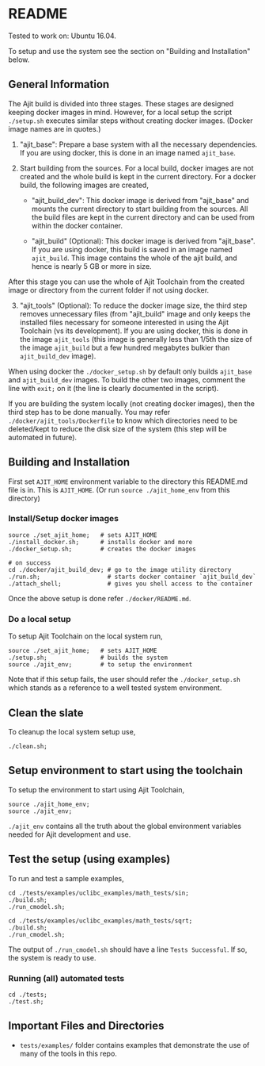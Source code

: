README
=============
Tested to work on: Ubuntu 16.04.

To setup and use the system see the section
on "Building and Installation" below.


General Information
------------------

The Ajit build is divided into three stages.
These stages are designed keeping docker images in mind.
However, for a local setup the script `./setup.sh` executes
similar steps without creating docker images.
(Docker image names are in quotes.)

1. "ajit\_base":
   Prepare a base system with all the necessary
   dependencies. If you are using docker,
   this is done in an image named `ajit_base`.

2. Start building from the sources. For a local build,
   docker images are not created and the whole build
   is kept in the current directory. For a docker build,
   the following images are created,

    * "ajit\_build\_dev":
      This docker image is derived from "ajit\_base"
      and mounts the current directory to start building
      from the sources. All the build files are kept in the
      current directory and can be used from within the docker
      container.
      
    * "ajit\_build" (Optional):
      This docker image is derived from "ajit\_base".
      If you are using docker, this build is saved
      in an image named `ajit_build`.
      This image contains the whole of the ajit build,
      and hence is nearly 5 GB or more in size.

After this stage you can use the whole of Ajit Toolchain
from the created image or directory from the current folder
if not using docker.

3. "ajit\_tools" (Optional):
   To reduce the docker image size, the third step 
   removes unnecessary files (from "ajit\_build" image 
   and only keeps the installed files necessary for someone interested
   in using the Ajit Toolchain (vs its development).
   If you are using docker, this is done in the image
   `ajit_tools` (this image is generally less than
   1/5th the size of the image `ajit_build` but
   a few hundred megabytes bulkier than `ajit_build_dev` image).

When using docker the `./docker_setup.sh` by default
only builds `ajit_base` and `ajit_build_dev` images.
To build the other two images, comment the line with
`exit;` on it (the line is clearly documented in the script).

If you are building the system locally (not creating docker images),
then the third step has to be done manually.
You may refer `./docker/ajit_tools/Dockerfile` to know
which directories need to be deleted/kept to reduce the 
disk size of the system (this step will be automated in future).


## Building and Installation

First set `AJIT_HOME` environment variable to the
directory this README.md file is in. This is `AJIT_HOME`.
(Or run `source ./ajit_home_env` from this directory)


### Install/Setup docker images

    source ./set_ajit_home;   # sets AJIT_HOME
    ./install_docker.sh;      # installs docker and more
    ./docker_setup.sh;        # creates the docker images 

    # on success
    cd ./docker/ajit_build_dev; # go to the image utility directory
    ./run.sh;                   # starts docker container `ajit_build_dev`
    ./attach_shell;             # gives you shell access to the container

Once the above setup is done refer `./docker/README.md`.


### Do a local setup

To setup Ajit Toolchain on the local system run,

    source ./set_ajit_home;   # sets AJIT_HOME
    ./setup.sh;               # builds the system
    source ./ajit_env;        # to setup the environment

Note that if this setup fails, the user should
refer the `./docker_setup.sh` which stands as a
reference to a well tested system environment.


## Clean the slate

To cleanup the local system setup use,

    ./clean.sh;


## Setup environment to start using the toolchain

To setup the environment to start using Ajit Toolchain,

    source ./ajit_home_env;
    source ./ajit_env;

`./ajit_env` contains all the truth about the global
environment variables needed for Ajit development and use.


## Test the setup (using examples)

To run and test a sample examples,

    cd ./tests/examples/uclibc_examples/math_tests/sin;
    ./build.sh;
    ./run_cmodel.sh;

    cd ./tests/examples/uclibc_examples/math_tests/sqrt;
    ./build.sh;
    ./run_cmodel.sh;

The output of `./run_cmodel.sh` should have a line `Tests Successful`.
If so, the system is ready to use.

### Running (all) automated tests

    cd ./tests;
    ./test.sh;


## Important Files and Directories

* `tests/examples/` folder contains examples that demonstrate the
  use of many of the tools in this repo.



